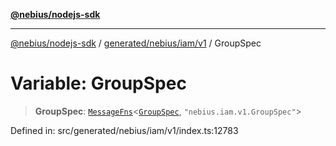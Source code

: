 [**@nebius/nodejs-sdk**](../../../../../README.md)

***

[@nebius/nodejs-sdk](../../../../../README.md) / [generated/nebius/iam/v1](../README.md) / GroupSpec

# Variable: GroupSpec

> **GroupSpec**: [`MessageFns`](../../../../../runtime/protos/core/interfaces/MessageFns.md)\<[`GroupSpec`](../interfaces/GroupSpec.md), `"nebius.iam.v1.GroupSpec"`\>

Defined in: src/generated/nebius/iam/v1/index.ts:12783
